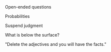 ---
---


Open-ended questions 

Probabilities

Suspend judgment 

What is below the surface? 

"Delete the adjectives and you will have the facts."

